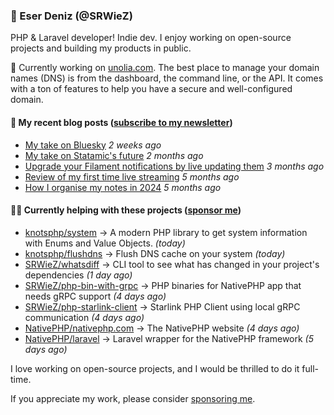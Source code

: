 
### 👋 Eser Deniz (@SRWieZ)

PHP & Laravel developer! Indie dev. I enjoy working on open-source projects and building my products in public.

🚀 Currently working on [unolia.com](https://unolia.com/?utm_source=github&utm_medium=readme&utm_campaign=readme-srwiez). The best place to manage your domain names (DNS) is from the dashboard, the command line, or the API. It comes with a ton of features to help you have a secure and well-configured domain.

#### 📝 My recent blog posts ([subscribe to my newsletter](https://srwiez.com/?utm_source=github&utm_medium=readme&utm_campaign=readme-srwiez))

- [My take on Bluesky](https://srwiez.com/posts/my-take-on-bluesky) _2 weeks ago_
- [My take on Statamic&#39;s future](https://srwiez.com/posts/my-take-on-statamic-future) _2 months ago_
- [Upgrade your Filament notifications by live updating them](https://srwiez.com/posts/upgrade-your-filament-notifications-by-live-updating-them) _3 months ago_
- [Review of my first time live streaming](https://srwiez.com/posts/review-of-my-first-time-live-streaming) _5 months ago_
- [How I organise my notes in 2024](https://srwiez.com/posts/how-i-organise-my-notes-in-2024) _5 months ago_

#### 👨‍🔧 Currently helping with these projects ([sponsor me](https://github.com/sponsors/SRWieZ))

- [knotsphp/system](https://github.com/knotsphp/system) → A modern PHP library to get system information with Enums and Value Objects. _(today)_
- [knotsphp/flushdns](https://github.com/knotsphp/flushdns) → Flush DNS cache on your system _(today)_
- [SRWieZ/whatsdiff](https://github.com/SRWieZ/whatsdiff) → CLI tool to see what has changed in your project&#39;s dependencies _(1 day ago)_
- [SRWieZ/php-bin-with-grpc](https://github.com/SRWieZ/php-bin-with-grpc) → PHP binaries for NativePHP app that needs gRPC support _(4 days ago)_
- [SRWieZ/php-starlink-client](https://github.com/SRWieZ/php-starlink-client) → Starlink PHP Client using local gRPC communication _(4 days ago)_
- [NativePHP/nativephp.com](https://github.com/NativePHP/nativephp.com) → The NativePHP website _(4 days ago)_
- [NativePHP/laravel](https://github.com/NativePHP/laravel) → Laravel wrapper for the NativePHP framework _(5 days ago)_

I love working on open-source projects, and I would be thrilled to do it full-time.

If you appreciate my work, please consider [sponsoring me](https://github.com/sponsors/SRWieZ).